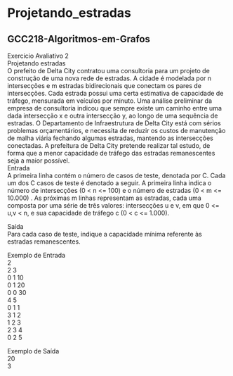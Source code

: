 # Projetando_estradas  
## GCC218-Algoritmos-em-Grafos  
Exercicio Avaliativo 2   
Projetando estradas  
O prefeito de Delta City contratou uma consultoria para um projeto de construção de uma nova rede de estradas. A cidade é modelada por n intersecções e m estradas bidirecionais que conectam os pares de intersecções. Cada estrada possui uma certa estimativa de capacidade de tráfego, mensurada em veículos por minuto. Uma análise preliminar da empresa de consultoria indicou que sempre existe um caminho entre uma dada intersecção x e outra intersecção y, ao longo de uma sequência de estradas. O Departamento de Infraestrutura de Delta City está com sérios problemas orçamentários, e necessita de reduzir os custos de manutenção de malha viária fechando algumas estradas, mantendo as intersecções conectadas. A prefeitura de Delta City pretende realizar tal estudo, de forma que a menor capacidade de tráfego das estradas remanescentes seja a maior possível.  
Entrada  
A primeira linha contém o número de casos de teste, denotada por C. Cada um dos C casos de teste é denotado a seguir. A primeira linha indica o número de intersecções (0 < n <= 100) e o número de estradas (0 < m <= 10.000) . As próximas m linhas representam as estradas, cada uma composta por uma série de três valores: intersecções u e v, em que 0 <= u,v < n, e sua capacidade de tráfego c (0 < c <= 1.000).  

Saída  
Para cada caso de teste, indique a capacidade mínima referente às estradas remanescentes.  
  
Exemplo de Entrada  
2  
2 3  
0 1 10  
0 1 20  
0 0 30   
4 5  
0 1 1  
3 1 2  
1 2 3  
2 3 4  
0 2 5  
  
Exemplo de Saída  
20  
3  



